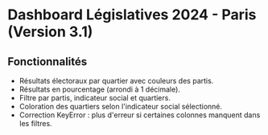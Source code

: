 
# Dashboard Législatives 2024 - Paris (Version 3.1)

## Fonctionnalités
- Résultats électoraux par quartier avec couleurs des partis.
- Résultats en pourcentage (arrondi à 1 décimale).
- Filtre par partis, indicateur social et quartiers.
- Coloration des quartiers selon l'indicateur social sélectionné.
- Correction KeyError : plus d'erreur si certaines colonnes manquent dans les filtres.
